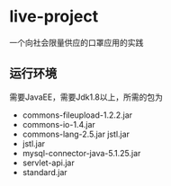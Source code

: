 # live-project
一个向社会限量供应的口罩应用的实践
## 运行环境
需要JavaEE，需要Jdk1.8以上，所需的包为
* commons-fileupload-1.2.2.jar 
* commons-io-1.4.jar 
* commons-lang-2.5.jar jstl.jar 
* jstl.jar
* mysql-connector-java-5.1.25.jar
* servlet-api.jar
* standard.jar
